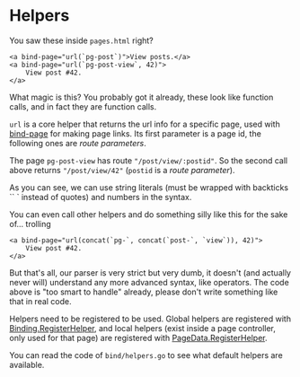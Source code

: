 # Helpers

You saw these inside `pages.html` right?

    <a bind-page="url(`pg-post`)">View posts.</a>
    <a bind-page="url(`pg-post-view`, 42)">
        View post #42.
    </a>

What magic is this? You probably got it already, these look like function calls, and in fact they are function calls.

`url` is a core helper that returns the url info for a specific page, used with [bind-page](http://godoc.org/github.com/phaikawl/wade/bind#PageBinder) for making page links. Its first parameter is a page id, the following ones are *route parameters*.

The page `pg-post-view` has route `"/post/view/:postid"`. So the second call above returns `"/post/view/42"` (`postid` is a *route parameter*).

As you can see, we can use string literals (must be wrapped with backticks `` ` instead of quotes) and numbers in the syntax.

You can even call other helpers and do something silly like this for the sake of... trolling

    <a bind-page="url(concat(`pg-`, concat(`post-`, `view`)), 42)">
        View post #42.
    </a>

But that's all, our parser is very strict but very dumb, it doesn't (and actually never will) understand any more advanced syntax, like operators. The code above is "too smart to handle" already, please don't write something like that in real code.

Helpers need to be registered to be used. Global helpers are registered with [Binding.RegisterHelper](http://godoc.org/github.com/phaikawl/wade/bind#Binding.RegisterHelper), and local helpers (exist inside a page controller, only used for that page) are registered with [PageData.RegisterHelper](http://godoc.org/github.com/phaikawl/wade#PageData.RegisterHelper).

You can read the code of `bind/helpers.go` to see what default helpers are available.
